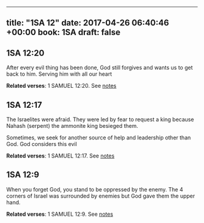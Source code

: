 
---
title: "1SA 12"
date: 2017-04-26 06:40:46 +00:00
book: 1SA
draft: false
---

## 1SA 12:20

After every evil thing has been done, God still forgives and wants us to get back to him. Serving him with all our heart

**Related verses**: 1 SAMUEL 12:20. See [notes](https://my.bible.com/notes/2621715543157891417)


## 1SA 12:17

The Israelites were afraid. They were led by fear to request a king because Nahash (serpent) the ammonite king besieged them.

Sometimes, we seek for another source of help and leadership other than God. God considers this evil

**Related verses**: 1 SAMUEL 12:17. See [notes](https://my.bible.com/notes/2621711025305280840)


## 1SA 12:9

When you forget God, you stand to be oppressed by the enemy. The 4 corners of Israel was surrounded by enemies but God gave them the upper hand.

**Related verses**: 1 SAMUEL 12:9. See [notes](https://my.bible.com/notes/2621545906210333221)

